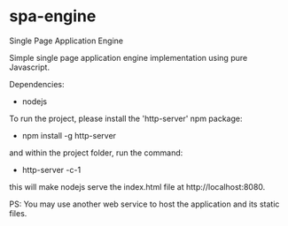# spa-engine

Single Page Application Engine

Simple single page application engine implementation using pure Javascript.

Dependencies:
- nodejs

To run the project, please install the 'http-server' npm package:
- npm install -g http-server

and within the project folder, run the command:
- http-server -c-1

this will make nodejs serve the index.html file at http://localhost:8080.

PS: You may use another web service to host the application and its static files.
